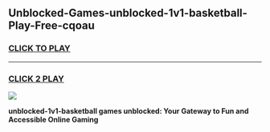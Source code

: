 
## Unblocked-Games-unblocked-1v1-basketball-Play-Free-cqoau
<h3>
<a href="https://premium76.site?title=unblocked-1v1-basketball&ref=21A">CLICK TO PLAY</a></h3>
<hr>

<h3>
<a href="https://premium76.site?title=unblocked-1v1-basketball&ref=21A">CLICK 2 PLAY</a>
  
</h3>

<a href="https://premium76.site?title=unblocked-1v1-basketball&ref=21A"><img src="https://clearcache.store/games.png"></a>


**unblocked-1v1-basketball games unblocked: Your Gateway to Fun and Accessible Online Gaming**

